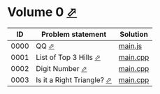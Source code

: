 # Volume 0 [⬀](https://judge.u-aizu.ac.jp/onlinejudge/finder.jsp?volumeNo=0)



| ID   | Problem statement                                                                           | Solution                  |
|------|---------------------------------------------------------------------------------------------|---------------------------|
| 0000 | QQ [⬀](https://judge.u-aizu.ac.jp/onlinejudge/description.jsp?id=0000)                      | [main.js](0000/main.js)   |
| 0001 | List of Top 3 Hills [⬀](https://judge.u-aizu.ac.jp/onlinejudge/description.jsp?id=0001)     | [main.cpp](0001/main.cpp) |
| 0002 | Digit Number [⬀](https://judge.u-aizu.ac.jp/onlinejudge/description.jsp?id=0002)            | [main.cpp](0002/main.cpp) |
| 0003 | Is it a Right Triangle? [⬀](https://judge.u-aizu.ac.jp/onlinejudge/description.jsp?id=0003) | [main.cpp](0003/main.cpp) |

